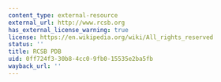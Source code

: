 ```yaml
---
content_type: external-resource
external_url: http://www.rcsb.org
has_external_license_warning: true
license: https://en.wikipedia.org/wiki/All_rights_reserved
status: ''
title: RCSB PDB
uid: 0ff724f3-30b8-4cc0-9fb0-15535e2ba5fb
wayback_url: ''
---
```

